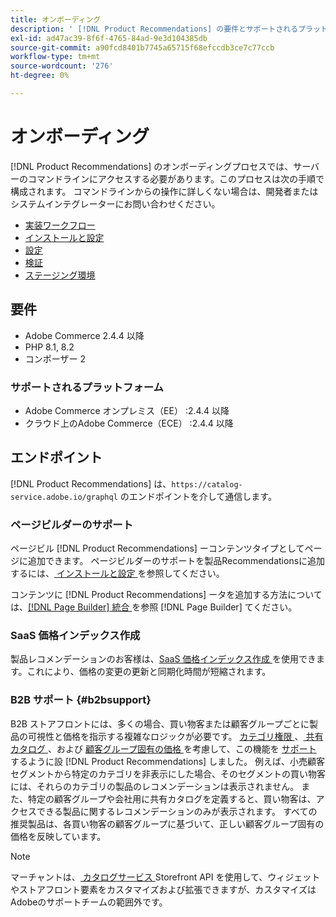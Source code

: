 ```yaml
---
title: オンボーディング
description: ' [!DNL Product Recommendations] の要件とサポートされるプラットフォームについて説明します。'
exl-id: ad47ac39-8f6f-4765-84ad-9e3d104385db
source-git-commit: a90fcd8401b7745a65715f68efccdb3ce7c77ccb
workflow-type: tm+mt
source-wordcount: '276'
ht-degree: 0%

---
```


# オンボーディング

[!DNL Product Recommendations] のオンボーディングプロセスでは、サーバーのコマンドラインにアクセスする必要があります。このプロセスは次の手順で構成されます。 コマンドラインからの操作に詳しくない場合は、開発者またはシステムインテグレーターにお問い合わせください。

- [実装ワークフロー](implementation-workflow.md)
- [インストールと設定](install-configure.md)
- [設定](settings.md)
- [検証](verify.md)
- [ステージング環境](staging-environment.md)

## 要件

- Adobe Commerce 2.4.4 以降
- PHP 8.1, 8.2
- コンポーザー 2

### サポートされるプラットフォーム

- Adobe Commerce オンプレミス（EE） :2.4.4 以降
- クラウド上のAdobe Commerce（ECE） :2.4.4 以降

## エンドポイント

[!DNL Product Recommendations] は、`https://catalog-service.adobe.io/graphql` のエンドポイントを介して通信します。

### ページビルダーのサポート

ページビル [!DNL Product Recommendations] ーコンテンツタイプとしてページに追加できます。 ページビルダーのサポートを製品Recommendationsに追加するには、[ インストールと設定 ](install-configure.md) を参照してください。

コンテンツに [!DNL Product Recommendations] ータを追加する方法については、[[!DNL Page Builder]  統合 ](page-builder.md) を参照 [!DNL Page Builder] てください。

### SaaS 価格インデックス作成

製品レコメンデーションのお客様は、[SaaS 価格インデックス作成 ](../price-index/price-indexing.md) を使用できます。これにより、価格の変更の更新と同期化時間が短縮されます。

### B2B サポート {#b2bsupport}

B2B ストアフロントには、多くの場合、買い物客または顧客グループごとに製品の可視性と価格を指示する複雑なロジックが必要です。 [ カテゴリ権限 ](release-notes.md)、[ 共有カタログ ](https://experienceleague.adobe.com/docs/commerce-admin/catalog/categories/category-permissions.html)、および [ 顧客グループ固有の価格 ](https://experienceleague.adobe.com/docs/commerce-admin/catalog/products/pricing/pricing-advanced.html) を考慮して、この機能を [ サポート ](https://experienceleague.adobe.com/docs/commerce-admin/b2b/shared-catalogs/catalog-shared.html) するように設 [!DNL Product Recommendations] しました。 例えば、小売顧客セグメントから特定のカテゴリを非表示にした場合、そのセグメントの買い物客には、それらのカテゴリの製品のレコメンデーションは表示されません。 また、特定の顧客グループや会社用に共有カタログを定義すると、買い物客は、アクセスできる製品に関するレコメンデーションのみが表示されます。 すべての推奨製品は、各買い物客の顧客グループに基づいて、正しい顧客グループ固有の価格を反映しています。

>[!NOTE]
>
>マーチャントは、[ カタログサービス ](../catalog-service/overview.md)Storefront API を使用して、ウィジェットやストアフロント要素をカスタマイズおよび拡張できますが、カスタマイズはAdobeのサポートチームの範囲外です。
